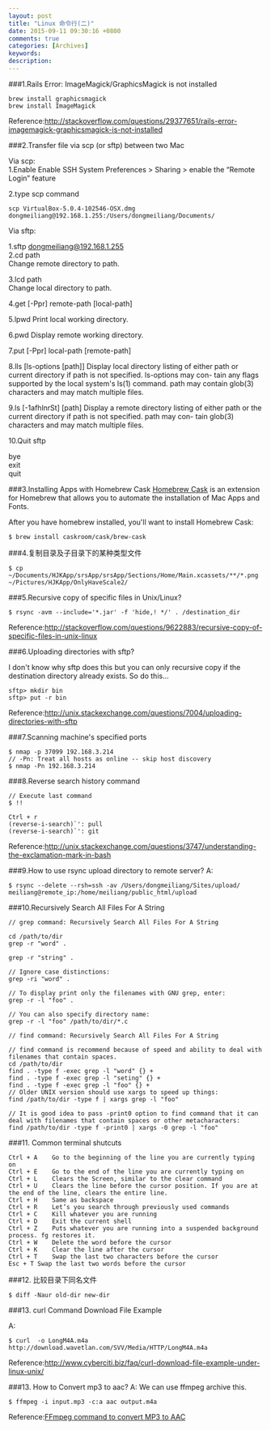 ```yaml
---
layout: post
title: "Linux 命令行(二)"
date: 2015-09-11 09:30:16 +0800
comments: true
categories: [Archives]
keywords:
description:
---
```

###1.Rails Error: ImageMagick/GraphicsMagick is not installed

```
brew install graphicsmagick
brew install ImageMagick
```
Reference:http://stackoverflow.com/questions/29377651/rails-error-imagemagick-graphicsmagick-is-not-installed

###2.Transfer file via scp (or sftp) between two Mac

Via scp:  
1.Enable Enable SSH
	 System Preferences > Sharing > enable the “Remote Login” feature

2.type scp command

```
scp VirtualBox-5.0.4-102546-OSX.dmg dongmeiliang@192.168.1.255:/Users/dongmeiliang/Documents/
```
<!-- more -->
Via sftp:  

1.sftp dongmeiliang@192.168.1.255  
2.cd path  
  Change remote directory to path.  

3.lcd path  
  Change local directory to path.  

4.get [-Ppr] remote-path [local-path]  

5.lpwd    Print local working directory.

6.pwd     Display remote working directory.

7.put [-Ppr] local-path [remote-path]

8.lls [ls-options [path]]
             Display local directory listing of either path or current directory if path is not specified.  ls-options may con-
             tain any flags supported by the local system's ls(1) command.  path may contain glob(3) characters and may match
             multiple files.

9.ls [-1afhlnrSt] [path]
             Display a remote directory listing of either path or the current directory if path is not specified.  path may con-
             tain glob(3) characters and may match multiple files.

10.Quit sftp

bye  
exit  
quit  

###3.Installing Apps with Homebrew Cask
[Homebrew Cask](http://caskroom.io/) is an extension for Homebrew that allows you to automate the installation of Mac Apps and Fonts.

After you have homebrew installed, you'll want to install Homebrew Cask:

```
$ brew install caskroom/cask/brew-cask
```

###4.复制目录及子目录下的某种类型文件

```
$ cp  ~/Documents/HJKApp/srsApp/srsApp/Sections/Home/Main.xcassets/**/*.png  ~/Pictures/HJKApp/OnlyHaveScale2/
```

###5.Recursive copy of specific files in Unix/Linux?

```
$ rsync -avm --include='*.jar' -f 'hide,! */' . /destination_dir
```

Reference:http://stackoverflow.com/questions/9622883/recursive-copy-of-specific-files-in-unix-linux

###6.Uploading directories with sftp?

I don't know why sftp does this but you can only recursive copy if the destination directory already exists. So do this...

```
sftp> mkdir bin  
sftp> put -r bin
```

Reference:http://unix.stackexchange.com/questions/7004/uploading-directories-with-sftp

###7.Scanning machine's specified ports

```
$ nmap -p 37099 192.168.3.214
// -Pn: Treat all hosts as online -- skip host discovery
$ nmap -Pn 192.168.3.214
```

###8.Reverse search history command

```
// Execute last command
$ !!

Ctrl + r
(reverse-i-search)`': pull
(reverse-i-search)`': git
```

Reference:http://unix.stackexchange.com/questions/3747/understanding-the-exclamation-mark-in-bash

###9.How to use rsync upload directory to remote server?
A:

```
$ rsync --delete --rsh=ssh -av /Users/dongmeiliang/Sites/upload/ meiliang@remote_ip:/home/meiliang/public_html/upload
```

###10.Recursively Search All Files For A String

```
// grep command: Recursively Search All Files For A String

cd /path/to/dir
grep -r "word" .

grep -r "string" .

// Ignore case distinctions:
grep -ri "word" .

// To display print only the filenames with GNU grep, enter:
grep -r -l "foo" .

// You can also specify directory name:
grep -r -l "foo" /path/to/dir/*.c

// find command: Recursively Search All Files For A String

// find command is recommend because of speed and ability to deal with filenames that contain spaces.
cd /path/to/dir
find . -type f -exec grep -l "word" {} +
find . -type f -exec grep -l "seting" {} +
find . -type f -exec grep -l "foo" {} +
// Older UNIX version should use xargs to speed up things:
find /path/to/dir -type f | xargs grep -l "foo"

// It is good idea to pass -print0 option to find command that it can deal with filenames that contain spaces or other metacharacters:
find /path/to/dir -type f -print0 | xargs -0 grep -l "foo"

```

###11. Common terminal shutcuts

```
Ctrl + A    Go to the beginning of the line you are currently typing on
Ctrl + E    Go to the end of the line you are currently typing on
Ctrl + L    Clears the Screen, similar to the clear command
Ctrl + U    Clears the line before the cursor position. If you are at the end of the line, clears the entire line.
Ctrl + H    Same as backspace
Ctrl + R    Let’s you search through previously used commands
Ctrl + C    Kill whatever you are running
Ctrl + D    Exit the current shell
Ctrl + Z    Puts whatever you are running into a suspended background process. fg restores it.
Ctrl + W    Delete the word before the cursor
Ctrl + K    Clear the line after the cursor
Ctrl + T    Swap the last two characters before the cursor
Esc + T Swap the last two words before the cursor
```

###12. 比较目录下同名文件

```
$ diff -Naur old-dir new-dir
```

###13. curl Command Download File Example

A:

```
$ curl  -o LongM4A.m4a http://download.wavetlan.com/SVV/Media/HTTP/LongM4A.m4a
```
Reference:http://www.cyberciti.biz/faq/curl-download-file-example-under-linux-unix/

###13. How to Convert mp3 to aac?
A: We can use ffmpeg archive this.

```
$ ffmpeg -i input.mp3 -c:a aac output.m4a
```

Reference:[FFmpeg command to convert MP3 to AAC](http://superuser.com/questions/370625/ffmpeg-command-to-convert-mp3-to-aac)

